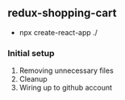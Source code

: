 ## redux-shopping-cart

- npx create-react-app ./

### Initial setup

1. Removing unnecessary files
2. Cleanup
3. Wiring up to github account
